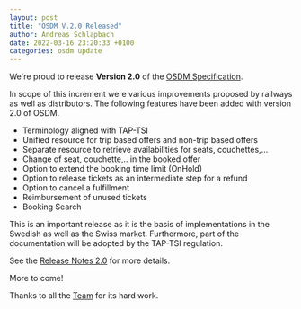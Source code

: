 ```yaml
---
layout: post
title: "OSDM V.2.0 Released"
author: Andreas Schlapbach
date: 2022-03-16 23:20:33 +0100
categories: osdm update
---
```


We're proud to release **Version 2.0** of the
[OSDM Specification](https://osdm.io/spec/).

In scope of this increment were various improvements proposed by railways as
well as distributors. The following features have been added with version 2.0 of
OSDM.

- Terminology aligned with TAP-TSI
- Unified resource for trip based offers and non-trip based offers
- Separate resource to retrieve availabilities for seats, couchettes,…
- Change of seat, couchette,.. in the booked offer
- Option to extend the booking time limit (OnHold)
- Option to release tickets as an intermediate step for a refund
- Option to cancel a fulfillment
- Reimbursement of unused tickets
- Booking Search

This is an important release as it is the basis of implementations in the
Swedish as well as the Swiss market. Furthermore, part of the documentation will
be adopted by the TAP-TSI regulation.

See the [Release Notes 2.0](https://osdm.io//releases/OSDM-release-notes-v2.0/)
for more details.

More to come!

Thanks to all the [Team](https://osdm.io/team/) for its hard work.
